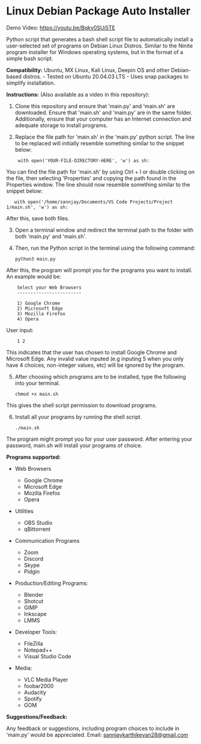 # Linux Debian Package Auto Installer

Demo Video: https://youtu.be/Bqkv0SUi5TE

Python script that generates a bash shell script file to automatically install a user-selected set of programs on Debian Linux Distros. Similar to the Ninite program installer for Windows operating systems, but in the format of a simple bash script. 

**Compatibility:** Ubuntu, MX Linux, Kali Linux, Deepin OS and other Debian-based distros.
    - Tested on Ubuntu 20.04.03 LTS
    - Uses snap packages to simplify installation.

**Instructions:** (Also available as a video in this repository):
    
1. Clone this repository and ensure that 'main.py' and 'main.sh' are downloaded. Ensure that 'main.sh'
and 'main.py' are in the same folder. Additionally, ensure that your computer has an Internet connection and
adequate storage to install programs.

2. Replace the file path for 'main.sh' in the 'main.py' python script. The line to be replaced will initially resemble something similar to the snippet below: 

        with open('YOUR-FILE-DIRECTORY-HERE', 'w') as sh:

You can find the file path for 'main.sh' by using Ctrl + I or double clicking on the file,
then selecting 'Properties' and copying the path found in the Properties window. The line should now resemble
something similar to the snippet below:

       with open('/home/sannjay/Documents/VS Code Projects/Project 1/main.sh', 'w') as sh:
       
After this, save both files.

3. Open a terminal window and redirect the terminal path to the folder with both 'main.py' and 'main.sh'. 

4. Then, run the Python script in the terminal using the following command:

       python3 main.py

After this, the program will prompt you for the programs you want to install. An example would be:

        Select your Web Browsers
        ------------------------
        
        1) Google Chrome
        2) Microsoft Edge
        3) Mozilla Firefox
        4) Opera
        
User input:

        1 2
        
This indicates that the user has chosen to install Google Chrome and Microsoft Edge. Any invalid value inputed
(e.g inputing 5 when you only have 4 choices, non-integer values, etc) will be ignored by the program.

5. After choosing which programs are to be installed, type the following into your terminal.

       chmod +x main.sh

This gives the shell script permission to download programs.

6. Install all your programs by running the shell script.

       ./main.sh
       
The program might prompt you for your user password. After entering your password, main.sh will install
your programs of choice.


**Programs supported:**

   - Web Browsers
        * Google Chrome
        * Microsoft Edge
        * Mozilla Firefox
        * Opera
    
   - Utilities
        * OBS Studio
        * qBittorrent
    
   - Communication Programs
        * Zoom
        * Discord
        * Skype
        * Pidgin
    
   - Production/Editing Programs:
        * Blender
        * Shotcut
        * GIMP
        * Inkscape
        * LMMS
        
   - Developer Tools:
        * FileZilla
        * Notepad++
        * Visual Studio Code
        
   - Media:
        * VLC Media Player
        * foobar2000
        * Audacity
        * Spotify
        * GOM
 
 
**Suggestions/Feedback:**

Any feedback or suggestions, including program choices to include in 'main.py' would be appreciated. 
Email: sannjaykarthikeyan28@gmail.com
